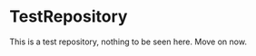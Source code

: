 TestRepository
==============

This is a test repository, nothing to be seen here. Move on now.  
 
 
   
     
   
          
  
   
  
    
 
  
 
 
 
 
